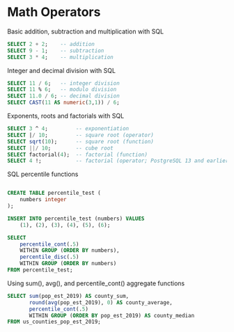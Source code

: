 # Math Operators

Basic addition, subtraction and multiplication with SQL

```SQL
SELECT 2 + 2;    -- addition
SELECT 9 - 1;    -- subtraction
SELECT 3 * 4;    -- multiplication
```

Integer and decimal division with SQL

```SQL
SELECT 11 / 6;   -- integer division
SELECT 11 % 6;   -- modulo division
SELECT 11.0 / 6; -- decimal division
SELECT CAST(11 AS numeric(3,1)) / 6;
```

Exponents, roots and factorials with SQL

```SQL
SELECT 3 ^ 4;         -- exponentiation
SELECT |/ 10;         -- square root (operator)
SELECT sqrt(10);      -- square root (function)
SELECT ||/ 10;        -- cube root
SELECT factorial(4);  -- factorial (function)
SELECT 4 !;           -- factorial (operator; PostgreSQL 13 and earlier only)
```

SQL percentile functions

```SQL

CREATE TABLE percentile_test (
    numbers integer
);

INSERT INTO percentile_test (numbers) VALUES
    (1), (2), (3), (4), (5), (6);

SELECT
    percentile_cont(.5)
    WITHIN GROUP (ORDER BY numbers),
    percentile_disc(.5)
    WITHIN GROUP (ORDER BY numbers)
FROM percentile_test;
```

Using sum(), avg(), and percentile_cont() aggregate functions

```SQL
SELECT sum(pop_est_2019) AS county_sum,
       round(avg(pop_est_2019), 0) AS county_average,
       percentile_cont(.5)
       WITHIN GROUP (ORDER BY pop_est_2019) AS county_median
FROM us_counties_pop_est_2019;
```
